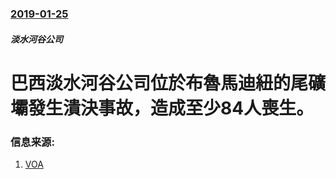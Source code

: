 ### [2019-01-25](/news/2019/01/25/index.md)

##### 淡水河谷公司
# 巴西淡水河谷公司位於布魯馬迪紐的尾礦壩發生潰決事故，造成至少84人喪生。 




### 信息来源:

1. [VOA](https://www.voanews.com/a/waste-unleashed-from-brazil-dam-on-its-way-to-a-larger-river/4765312.html)
